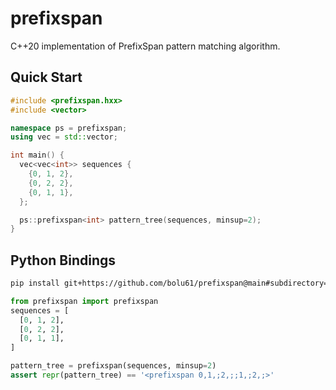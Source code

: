 # prefixspan

C++20 implementation of PrefixSpan pattern matching algorithm.

## Quick Start

```c++
#include <prefixspan.hxx>
#include <vector>

namespace ps = prefixspan;
using vec = std::vector;

int main() {
  vec<vec<int>> sequences {
    {0, 1, 2},
    {0, 2, 2},
    {0, 1, 1},
  };

  ps::prefixspan<int> pattern_tree(sequences, minsup=2); 
}
```

## Python Bindings

```sh
pip install git+https://github.com/bolu61/prefixspan@main#subdirectory=bindings/python
```

```python
from prefixspan import prefixspan
sequences = [
  [0, 1, 2],
  [0, 2, 2],
  [0, 1, 1],
]

pattern_tree = prefixspan(sequences, minsup=2)
assert repr(pattern_tree) == '<prefixspan 0,1,;2,;;1,;2,;>'
```
